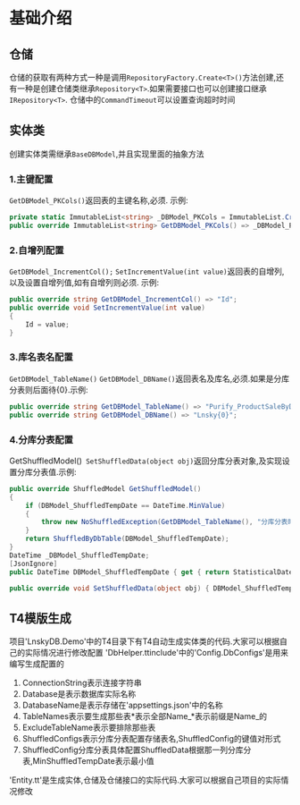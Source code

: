 # 基础介绍
## 仓储
仓储的获取有两种方式一种是调用`RepositoryFactory.Create<T>()`方法创建,还有一种是创建仓储类继承`Repository<T>`.如果需要接口也可以创建接口继承`IRepository<T>`.
仓储中的`CommandTimeout`可以设置查询超时时间

## 实体类
创建实体类需继承`BaseDBModel`,并且实现里面的抽象方法

### 1.主键配置
`GetDBModel_PKCols()`返回表的主键名称,必须. 示例:
```csharp
private static ImmutableList<string> _DBModel_PKCols = ImmutableList.Create("SysNo");
public override ImmutableList<string> GetDBModel_PKCols() => _DBModel_PKCols; 
```
### 2.自增列配置
`GetDBModel_IncrementCol();` `SetIncrementValue(int value)`返回表的自增列,以及设置自增列值,如有自增列则必须. 示例:
```csharp
public override string GetDBModel_IncrementCol() => "Id";
public override void SetIncrementValue(int value)
{
    Id = value;
}
```
### 3.库名表名配置
`GetDBModel_TableName()` `GetDBModel_DBName()`返回表名及库名,必须.如果是分库分表则后面待{0}.示例:
```csharp
public override string GetDBModel_TableName() => "Purify_ProductSaleByDay{0}";
public override string GetDBModel_DBName() => "Lnsky{0}";
```
### 4.分库分表配置
GetShuffledModel()` SetShuffledData(object obj)`返回分库分表对象,及实现设置分库分表值.示例:
```csharp
public override ShuffledModel GetShuffledModel()
{
    if (DBModel_ShuffledTempDate == DateTime.MinValue)
    {
        throw new NoShuffledException(GetDBModel_TableName(), "分库分表时间,ShuffledTempDate");
    }
    return ShuffledByDbTable(DBModel_ShuffledTempDate);
}
DateTime _DBModel_ShuffledTempDate;
[JsonIgnore]
public DateTime DBModel_ShuffledTempDate { get { return StatisticalDate != DateTime.MinValue ? StatisticalDate : _DBModel_ShuffledTempDate; } set { _DBModel_ShuffledTempDate = value; } }

public override void SetShuffledData(object obj) { DBModel_ShuffledTempDate = (DateTime)obj; }
```
## T4模版生成
项目'LnskyDB.Demo'中的T4目录下有T4自动生成实体类的代码.大家可以根据自己的实际情况进行修改配置
'DbHelper.ttinclude'中的'Config.DbConfigs'是用来编写生成配置的
1. ConnectionString表示连接字符串
1. Database是表示数据库实际名称
1. DatabaseName是表示存储在'appsettings.json'中的名称
1. TableNames表示要生成那些表*表示全部Name_*表示前缀是Name_的
1. ExcludeTableName表示要排除那些表
1. ShuffledConfigs表示分库分表配置存储表名,ShuffledConfig的键值对形式
1. ShuffledConfig分库分表具体配置ShuffledData根据那一列分库分表,MinShuffledTempDate表示最小值

'Entity.tt'是生成实体,仓储及仓储接口的实际代码.大家可以根据自己项目的实际情况修改